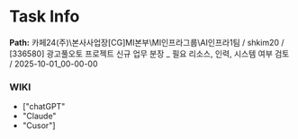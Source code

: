 # Task Info

**Path:** 카페24(주)\본사사업장\[CG]MI본부\MI인프라그룹\AI인프라1팀 / shkim20 / [336580] 광고풀오토 프로젝트 신규 업무 분장 _ 필요 리소스, 인력, 시스템 여부 검토 / 2025-10-01_00-00-00

### WIKI
- ["chatGPT"
- "Claude"
- "Cusor"]

